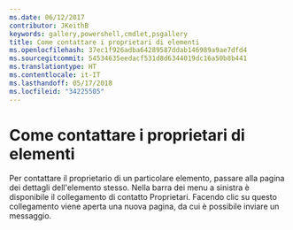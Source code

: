 ```yaml
---
ms.date: 06/12/2017
contributor: JKeithB
keywords: gallery,powershell,cmdlet,psgallery
title: Come contattare i proprietari di elementi
ms.openlocfilehash: 37ec1f926adba64289587ddab146989a9ae7dfd4
ms.sourcegitcommit: 54534635eedacf531d8d6344019dc16a50b8b441
ms.translationtype: HT
ms.contentlocale: it-IT
ms.lasthandoff: 05/17/2018
ms.locfileid: "34225505"
---
```

# <a name="contacting-item-owners"></a>Come contattare i proprietari di elementi

Per contattare il proprietario di un particolare elemento, passare alla pagina dei dettagli dell'elemento stesso.
Nella barra dei menu a sinistra è disponibile il collegamento di contatto Proprietari.
Facendo clic su questo collegamento viene aperta una nuova pagina,
da cui è possibile inviare un messaggio.
